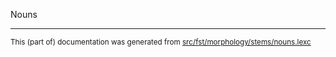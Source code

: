 Nouns

* * *

<small>This (part of) documentation was generated from [src/fst/morphology/stems/nouns.lexc](https://github.com/giellalt/lang-mya/blob/main/src/fst/morphology/stems/nouns.lexc)</small>
